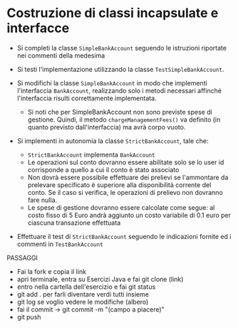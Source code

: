 # Costruzione di classi incapsulate e interfacce

* Si completi la classe `SimpleBankAccount` seguendo le istruzioni riportate nei commenti della medesima

* Si testi l'implementazione utilizzando la classe `TestSimpleBankAccount`.

* Si modifichi la classe `SimpleBankAccount` in modo che implementi l'interfaccia `BankAccount`, realizzando solo i metodi necessari affinché l'interfaccia risulti correttamente implementata.
    - Si noti che per SimpleBankAccount non sono previste spese di gestione. Quindi, il metodo `chargeManagementFees()` va definito (in quanto previsto dall'interfaccia) ma avrà corpo vuoto.

* Si implementi in autonomia la classe `StrictBankAccount`, tale che:
    - `StrictBankAccount` implementa `BankAccount`
    - Le operazioni sul conto dovranno essere abilitate solo se lo user id corrisponde a quello a cui il conto è stato associato
    - Non dovrà essere possibile effettuare dei prelievi se l'ammontare da prelevare specificato è superiore alla disponibilità corrente del conto. Se il caso si verifica, le operazioni di prelievo non dovranno fare nulla.
    - Le spese di gestione dovranno essere calcolate come segue: al costo fisso di 5 Euro andrà aggiunto un costo variabile di 0.1 euro per ciascuna transazione effettuata

* Effettuare il test di `StrictBankAccount` seguendo le indicazioni fornite ed i commenti in `TestBankAccount`

PASSAGGI
- Fai la fork e copia il link
- apri terminale, entra su Esercizi Java e fai git clone (link)
- entro nella cartella dell'esercizio e fai git status
- git add . per farli diventare verdi tutti insieme
- git log se voglio vedere le modifiche (albero)
- fai il commit -> git commit -m "(campo a piacere)"
- git push 
